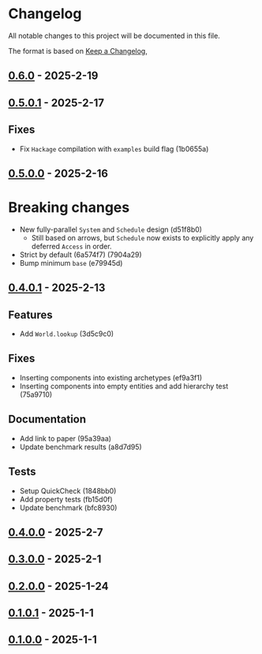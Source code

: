 # Changelog

All notable changes to this project will be documented in this file.

The format is based on [Keep a Changelog](https://keepachangelog.com/en/1.0.0/),

## [0.6.0](https://github.com/aztecs-hs/aztecs/compare/aztecs-v0.5.0.1..aztecs-v0.6.0) - 2025-2-19

## [0.5.0.1](https://github.com/aztecs-hs/aztecs/compare/aztecs-v0.5.0.0..aztecs-v0.5.0.1) - 2025-2-17

## Fixes

- Fix `Hackage` compilation with `examples` build flag (1b0655a)

## [0.5.0.0](https://github.com/aztecs-hs/aztecs/compare/aztecs-v0.4.0.1..aztecs-v0.5.0.0) - 2025-2-16

# Breaking changes

- New fully-parallel `System` and `Schedule` design (d51f8b0)
  - Still based on arrows, but `Schedule` now exists to explicitly apply any deferred `Access` in order.
- Strict by default (6a574f7) (7904a29)
- Bump minimum `base` (e79945d)

## [0.4.0.1](https://github.com/aztecs-hs/aztecs/compare/aztecs-v0.4.0.0...aztecs-v0.4.0.1) - 2025-2-13

## Features

- Add `World.lookup` (3d5c9c0)

## Fixes

- Inserting components into existing archetypes (ef9a3f1)
- Inserting components into empty entities and add hierarchy test (75a9710)

## Documentation

- Add link to paper (95a39aa)
- Update benchmark results (a8d7d95)

## Tests

- Setup QuickCheck (1848bb0)
- Add property tests (fb15d0f)
- Update benchmark (bfc8930)

## [0.4.0.0](https://github.com/aztecs-hs/aztecs/compare/v0.3.0.0..aztecs-v0.4.0.0) - 2025-2-7

## [0.3.0.0](https://github.com/aztecs-hs/aztecs/compare/v0.3.0.0..v0.4.0.0) - 2025-2-1

## [0.2.0.0](https://github.com/aztecs-hs/aztecs/compare/v0.1.0.1..v0.2.0.0) - 2025-1-24

## [0.1.0.1](https://github.com/aztecs-hs/aztecs/compare/v0.1.0.0..v0.1.0.1) - 2025-1-1

## [0.1.0.0](https://github.com/aztecs-hs/aztecs/compare/v0.1.0.0) - 2025-1-1
